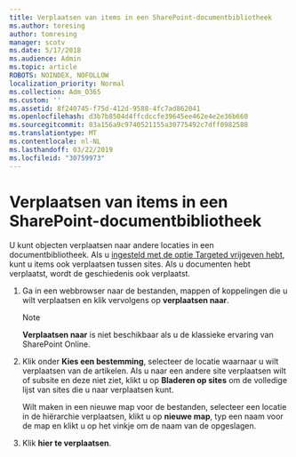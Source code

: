 ```yaml
---
title: Verplaatsen van items in een SharePoint-documentbibliotheek
ms.author: toresing
author: tomresing
manager: scotv
ms.date: 5/17/2018
ms.audience: Admin
ms.topic: article
ROBOTS: NOINDEX, NOFOLLOW
localization_priority: Normal
ms.collection: Adm_O365
ms.custom: ''
ms.assetid: 8f240745-f75d-412d-9588-4fc7ad862041
ms.openlocfilehash: d3b7b8504d4ffcdccfe39645ee462e4e2e36b660
ms.sourcegitcommit: 03a156a9c9740521155a30775492c7dff0982588
ms.translationtype: MT
ms.contentlocale: nl-NL
ms.lasthandoff: 03/22/2019
ms.locfileid: "30759973"
---
```

# <a name="move-items-in-a-sharepoint-document-library"></a>Verplaatsen van items in een SharePoint-documentbibliotheek

U kunt objecten verplaatsen naar andere locaties in een documentbibliotheek. Als u [ingesteld met de optie Targeted vrijgeven hebt](https://go.microsoft.com/fwlink/?linkid=622980), kunt u items ook verplaatsen tussen sites. Als u documenten hebt verplaatst, wordt de geschiedenis ook verplaatst.
  
1. Ga in een webbrowser naar de bestanden, mappen of koppelingen die u wilt verplaatsen en klik vervolgens op **verplaatsen naar**.
    
    > [!NOTE]
    > **Verplaatsen naar** is niet beschikbaar als u de klassieke ervaring van SharePoint Online. 
  
2. Klik onder **Kies een bestemming**, selecteer de locatie waarnaar u wilt verplaatsen van de artikelen. Als u naar een andere site verplaatsen wilt of subsite en deze niet ziet, klikt u op **Bladeren op sites** om de volledige lijst van sites die u naar verplaatsen kunt. 
    
    Wilt maken in een nieuwe map voor de bestanden, selecteer een locatie in de hiërarchie verplaatsen, klikt u op **nieuwe map**, typ een naam voor de map en klikt u op het vinkje om de naam van de opgeslagen.
    
3. Klik **hier te verplaatsen**.
    

